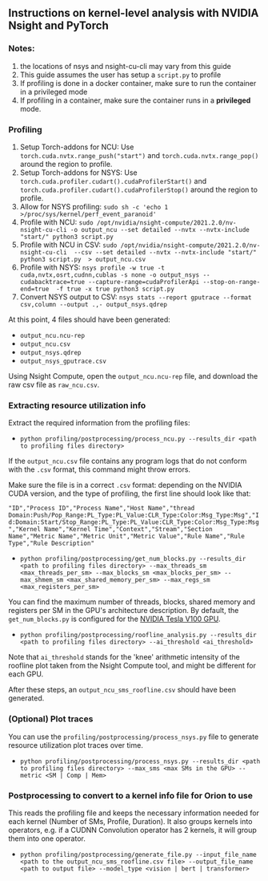 ## Instructions on kernel-level analysis with NVIDIA Nsight and PyTorch

### Notes:
1. the locations of nsys and nsight-cu-cli may vary from this guide
2. This guide assumes the user has setup a `script.py` to profile
3. If profiling is done in a docker container, make sure to run the container in a privileged mode
4. If profiling in a container, make sure the container runs in a **privileged** mode.

### Profiling
1. Setup Torch-addons for NCU: Use `torch.cuda.nvtx.range_push("start")`  and `torch.cuda.nvtx.range_pop()` around the region to profile.
2. Setup Torch-addons for NSYS: Use `torch.cuda.profiler.cudart().cudaProfilerStart()`  and `torch.cuda.profiler.cudart().cudaProfilerStop()` around the region to profile.
3. Allow for NSYS profiling: `sudo sh -c 'echo 1 >/proc/sys/kernel/perf_event_paranoid'`
4. Profile with NCU: `sudo /opt/nvidia/nsight-compute/2021.2.0/nv-nsight-cu-cli -o output_ncu --set detailed --nvtx --nvtx-include "start/" python3 script.py`
5. Profile with NCU in CSV: `sudo /opt/nvidia/nsight-compute/2021.2.0/nv-nsight-cu-cli  --csv --set detailed --nvtx --nvtx-include "start/" python3 script.py  > output_ncu.csv`
6. Profile with NSYS: `nsys profile -w true -t cuda,nvtx,osrt,cudnn,cublas -s none -o output_nsys --cudabacktrace=true --capture-range=cudaProfilerApi --stop-on-range-end=true  -f true -x true python3 script.py`
7. Convert NSYS output to CSV: `nsys stats --report gputrace --format csv,column --output .,- output_nsys.qdrep`

At this point, 4 files should have been generated:
* `output_ncu.ncu-rep`
* `output_ncu.csv`
* `output_nsys.qdrep`
* `output_nsys_gputrace.csv`

Using Nsight Compute, open the `output_ncu.ncu-rep` file, and download the raw csv file as `raw_ncu.csv`.


### Extracting resource utilization info
Extract the required information from the profiling files:
* `python profiling/postprocessing/process_ncu.py --results_dir <path to profiling files directory>`

If the `output_ncu.csv` file contains any program logs that do not conform with the `.csv` format, this command might throw errors.

Make sure the file is in a correct `.csv` format: depending on the NVIDIA CUDA version, and the type of profiling, the first line should look like that:

`"ID","Process ID","Process Name","Host Name","thread Domain:Push/Pop_Range:PL_Type:PL_Value:CLR_Type:Color:Msg_Type:Msg","Id:Domain:Start/Stop_Range:PL_Type:PL_Value:CLR_Type:Color:Msg_Type:Msg","Kernel Name","Kernel Time","Context","Stream","Section Name","Metric Name","Metric Unit","Metric Value","Rule Name","Rule Type","Rule Description"`


* `python profiling/postprocessing/get_num_blocks.py --results_dir <path to profiling files directory> --max_threads_sm <max_threads_per_sm> --max_blocks_sm <max_blocks_per_sm> --max_shmem_sm <max_shared_memory_per_sm> --max_regs_sm <max_registers_per_sm>`

You can find the maximum number of threads, blocks, shared memory and registers per SM in the GPU's architecture description.
By default, the `get_num_blocks.py` is configured for the [NVIDIA Tesla V100 GPU](https://images.nvidia.com/content/volta-architecture/pdf/volta-architecture-whitepaper.pdf).

* `python profiling/postprocessing/roofline_analysis.py --results_dir <path to profiling files directory> --ai_threshold <ai_threshold>`

Note that `ai_threshold` stands for the 'knee' arithmetic intensity of the roofline plot taken from the Nsight Compute tool, and might be different for each GPU.

After these steps, an `output_ncu_sms_roofline.csv` should have been generated.

### (Optional) Plot traces
You can use the  `profiling/postprocessing/process_nsys.py` file to generate resource utilization plot traces over time.
* `python profiling/postprocessing/process_nsys.py --results_dir <path to profiling files directory> --max_sms <max SMs in the GPU> --metric <SM | Comp | Mem>`

### Postprocessing to convert to a kernel info file for Orion to use
This reads the profiling file and keeps the necessary information needed for each kernel (Number of SMs, Profile, Duration).
It also groups kernels into operators, e.g. if a CUDNN Convolution operator has 2 kernels, it will group them into one operator.
* `python profiling/postprocessing/generate_file.py --input_file_name <path to the output_ncu_sms_roofline.csv file> --output_file_name <path to output file> --model_type <vision | bert | transformer>`
